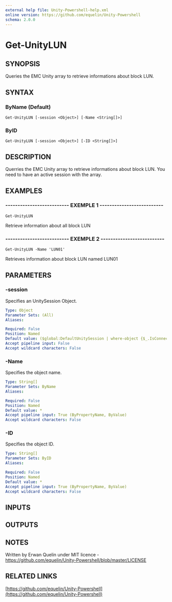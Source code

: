 ```yaml
---
external help file: Unity-Powershell-help.xml
online version: https://github.com/equelin/Unity-Powershell
schema: 2.0.0
---
```


# Get-UnityLUN

## SYNOPSIS
Queries the EMC Unity array to retrieve informations about block LUN.

## SYNTAX

### ByName (Default)
```
Get-UnityLUN [-session <Object>] [-Name <String[]>]
```

### ByID
```
Get-UnityLUN [-session <Object>] [-ID <String[]>]
```

## DESCRIPTION
Querries the EMC Unity array to retrieve informations about block LUN.
You need to have an active session with the array.

## EXAMPLES

### -------------------------- EXEMPLE 1 --------------------------
```
Get-UnityLUN
```

Retrieve information about all block LUN

### -------------------------- EXEMPLE 2 --------------------------
```
Get-UnityLUN -Name 'LUN01'
```

Retrieves information about block LUN named LUN01

## PARAMETERS

### -session
Specifies an UnitySession Object.

```yaml
Type: Object
Parameter Sets: (All)
Aliases: 

Required: False
Position: Named
Default value: ($global:DefaultUnitySession | where-object {$_.IsConnected -eq $true})
Accept pipeline input: False
Accept wildcard characters: False
```

### -Name
Specifies the object name.

```yaml
Type: String[]
Parameter Sets: ByName
Aliases: 

Required: False
Position: Named
Default value: *
Accept pipeline input: True (ByPropertyName, ByValue)
Accept wildcard characters: False
```

### -ID
Specifies the object ID.

```yaml
Type: String[]
Parameter Sets: ByID
Aliases: 

Required: False
Position: Named
Default value: *
Accept pipeline input: True (ByPropertyName, ByValue)
Accept wildcard characters: False
```

## INPUTS

## OUTPUTS

## NOTES
Written by Erwan Quelin under MIT licence - https://github.com/equelin/Unity-Powershell/blob/master/LICENSE

## RELATED LINKS

[https://github.com/equelin/Unity-Powershell](https://github.com/equelin/Unity-Powershell)

